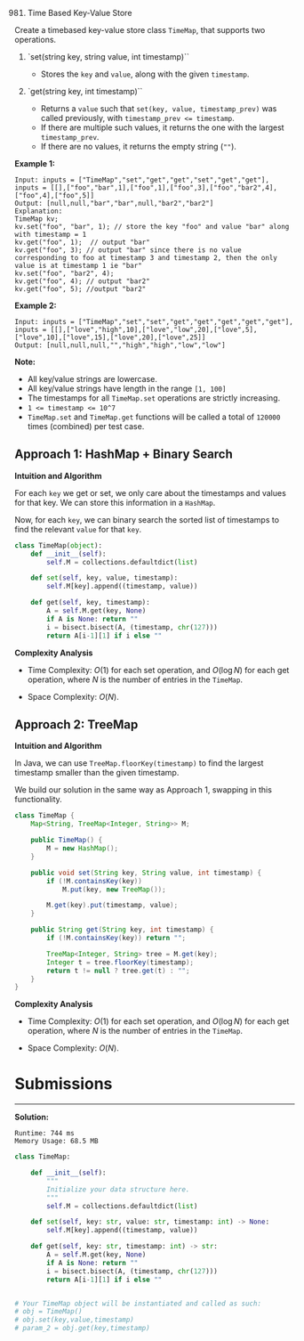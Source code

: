 981. Time Based Key-Value Store

Create a timebased key-value store class `TimeMap`, that supports two operations.

1. `set(string key, string value, int timestamp)``

    * Stores the `key` and `value`, along with the given `timestamp`.
1. `get(string key, int timestamp)``

    * Returns a `value` such that `set(key, value, timestamp_prev)` was called previously, with `timestamp_prev <= timestamp`.
    * If there are multiple such values, it returns the one with the largest `timestamp_prev`.
    * If there are no values, it returns the empty string (`""`).
 

**Example 1:**
```
Input: inputs = ["TimeMap","set","get","get","set","get","get"], inputs = [[],["foo","bar",1],["foo",1],["foo",3],["foo","bar2",4],["foo",4],["foo",5]]
Output: [null,null,"bar","bar",null,"bar2","bar2"]
Explanation:   
TimeMap kv;   
kv.set("foo", "bar", 1); // store the key "foo" and value "bar" along with timestamp = 1   
kv.get("foo", 1);  // output "bar"   
kv.get("foo", 3); // output "bar" since there is no value corresponding to foo at timestamp 3 and timestamp 2, then the only value is at timestamp 1 ie "bar"   
kv.set("foo", "bar2", 4);   
kv.get("foo", 4); // output "bar2"   
kv.get("foo", 5); //output "bar2"   
```

**Example 2:**
```
Input: inputs = ["TimeMap","set","set","get","get","get","get","get"], inputs = [[],["love","high",10],["love","low",20],["love",5],["love",10],["love",15],["love",20],["love",25]]
Output: [null,null,null,"","high","high","low","low"]
```

**Note:**

* All key/value strings are lowercase.
* All key/value strings have length in the range `[1, 100]`
* The timestamps for all `TimeMap.set` operations are strictly increasing.
* `1 <= timestamp <= 10^7`
* `TimeMap.set` and `TimeMap.get` functions will be called a total of `120000` times (combined) per test case.

## Approach 1: HashMap + Binary Search
**Intuition and Algorithm**

For each `key` we get or set, we only care about the timestamps and values for that key. We can store this information in a `HashMap`.

Now, for each `key`, we can binary search the sorted list of timestamps to find the relevant `value` for that `key`.

```python
class TimeMap(object):
    def __init__(self):
        self.M = collections.defaultdict(list)

    def set(self, key, value, timestamp):
        self.M[key].append((timestamp, value))

    def get(self, key, timestamp):
        A = self.M.get(key, None)
        if A is None: return ""
        i = bisect.bisect(A, (timestamp, chr(127)))
        return A[i-1][1] if i else ""
```

**Complexity Analysis**

* Time Complexity: $O(1)$ for each set operation, and $O(\log N)$ for each get operation, where $N$ is the number of entries in the `TimeMap`.

* Space Complexity: $O(N)$.

## Approach 2: TreeMap
**Intuition and Algorithm**

In Java, we can use `TreeMap.floorKey(timestamp)` to find the largest timestamp smaller than the given timestamp.

We build our solution in the same way as Approach 1, swapping in this functionality.

```java
class TimeMap {
    Map<String, TreeMap<Integer, String>> M;

    public TimeMap() {
        M = new HashMap();
    }

    public void set(String key, String value, int timestamp) {
        if (!M.containsKey(key))
            M.put(key, new TreeMap());

        M.get(key).put(timestamp, value);
    }

    public String get(String key, int timestamp) {
        if (!M.containsKey(key)) return "";

        TreeMap<Integer, String> tree = M.get(key);
        Integer t = tree.floorKey(timestamp);
        return t != null ? tree.get(t) : "";
    }
}
```

**Complexity Analysis**

* Time Complexity: $O(1)$ for each set operation, and $O(\log N)$ for each get operation, where $N$ is the number of entries in the `TimeMap`.

* Space Complexity: $O(N)$.

# Submissions
---
**Solution:**
```
Runtime: 744 ms
Memory Usage: 68.5 MB
```
```python
class TimeMap:

    def __init__(self):
        """
        Initialize your data structure here.
        """
        self.M = collections.defaultdict(list)

    def set(self, key: str, value: str, timestamp: int) -> None:
        self.M[key].append((timestamp, value))

    def get(self, key: str, timestamp: int) -> str:
        A = self.M.get(key, None)
        if A is None: return ""
        i = bisect.bisect(A, (timestamp, chr(127)))
        return A[i-1][1] if i else ""


# Your TimeMap object will be instantiated and called as such:
# obj = TimeMap()
# obj.set(key,value,timestamp)
# param_2 = obj.get(key,timestamp)
```
